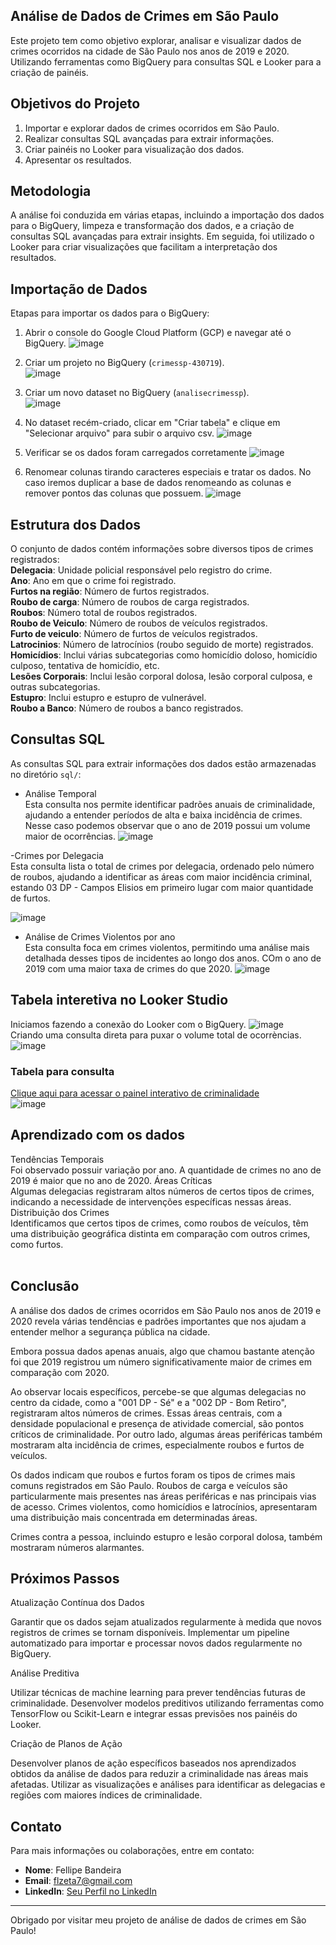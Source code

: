 ## Análise de Dados de Crimes em São Paulo

Este projeto tem como objetivo explorar, analisar e visualizar dados de crimes ocorridos na cidade de São Paulo nos anos de 2019 e 2020.
Utilizando ferramentas como BigQuery para consultas SQL e Looker para a criação de painéis.
</br>

## Objetivos do Projeto
1. Importar e explorar dados de crimes ocorridos em São Paulo.
2. Realizar consultas SQL avançadas para extrair informações.
3. Criar painéis no Looker para visualização dos dados.
4. Apresentar os resultados.

## Metodologia
A análise foi conduzida em várias etapas, incluindo a importação dos dados para o BigQuery, limpeza e transformação dos dados, e a criação de consultas SQL avançadas para extrair insights. Em seguida, foi utilizado o Looker para criar visualizações que facilitam a interpretação dos resultados.

## Importação de Dados

Etapas para importar os dados para o BigQuery:

1. Abrir o console do Google Cloud Platform (GCP) e navegar até o BigQuery.
 ![image](https://github.com/user-attachments/assets/252ce06e-1ec1-42a6-a4f2-94437b538f57)


2. Criar um projeto no BigQuery (`crimessp-430719`).</br>
 ![image](https://github.com/user-attachments/assets/c4dcbe57-a1d7-4ec1-8ea9-095cf25fc22f)

3. Criar um novo dataset no BigQuery (`analisecrimessp`).</br>
![image](https://github.com/user-attachments/assets/b7a67c69-b30a-4b99-a0c2-849dd85ac5c3)


4. No dataset recém-criado, clicar em "Criar tabela" e clique em "Selecionar arquivo" para subir o arquivo csv.
![image](https://github.com/user-attachments/assets/2e24dd3d-fe35-4a92-acad-96601598ae58)

5. Verificar se os dados foram carregados corretamente
![image](https://github.com/user-attachments/assets/2a0a2a13-e112-4a73-b2ee-39a866f2efd7)

6. Renomear colunas tirando caracteres especiais e tratar os dados. No caso iremos duplicar a base de dados renomeando as colunas e remover pontos das colunas que possuem.
![image](https://github.com/user-attachments/assets/1f33f0b5-a202-406a-8da7-a451ee80dc3a)


## Estrutura dos Dados
O conjunto de dados contém informações sobre diversos tipos de crimes registrados:
</br>
**Delegacia**: Unidade policial responsável pelo registro do crime.</br>
**Ano**: Ano em que o crime foi registrado.</br>
**Furtos na região**: Número de furtos registrados.</br>
**Roubo de carga**: Número de roubos de carga registrados.</br>
**Roubos**: Número total de roubos registrados.</br>
**Roubo de Veiculo**: Número de roubos de veículos registrados.</br>
**Furto de veiculo**: Número de furtos de veículos registrados.</br>
**Latrocinios**: Número de latrocínios (roubo seguido de morte) registrados.</br>
**Homicídios**: Inclui várias subcategorias como homicídio doloso, homicídio culposo, tentativa de homicídio, etc.</br>
**Lesões Corporais**: Inclui lesão corporal dolosa, lesão corporal culposa, e outras subcategorias.</br>
**Estupro**: Inclui estupro e estupro de vulnerável.</br>
**Roubo a Banco**: Número de roubos a banco registrados.</br>



## Consultas SQL

As consultas SQL  para extrair informações dos dados estão armazenadas no diretório `sql/`:

- Análise Temporal</br>
  Esta consulta nos permite identificar padrões anuais de criminalidade, ajudando a entender períodos de alta e baixa incidência de crimes. Nesse caso podemos observar que o ano de 2019 possui um volume maior de ocorrências.
![image](https://github.com/user-attachments/assets/eaa304cf-b02e-4d66-acd2-4da88d2e6a96)


-Crimes por Delegacia</br>
 Esta consulta lista o total de crimes por delegacia, ordenado pelo número de roubos, ajudando a identificar as áreas com maior incidência criminal, estando 03 DP - Campos Elisios em primeiro lugar com maior quantidade de furtos.
 
![image](https://github.com/user-attachments/assets/3973e3e3-8bd9-4920-b335-aac859cf2b9b)

- Análise de Crimes Violentos por ano</br>
 Esta consulta foca em crimes violentos, permitindo uma análise mais detalhada desses tipos de incidentes ao longo dos anos. COm o ano de 2019 com uma maior taxa de crimes do que 2020.
![image](https://github.com/user-attachments/assets/b7971b83-11a5-4d6f-9f45-bae6ace30118)

## Tabela interetiva no Looker Studio
Iniciamos fazendo a conexão do Looker com o BigQuery.
![image](https://github.com/user-attachments/assets/4ff7fe6d-f1b7-4556-81b8-6c221375b43d)
</br>
Criando uma consulta direta para puxar o volume total de ocorrèncias.
![image](https://github.com/user-attachments/assets/426ce6e4-e2d1-466b-a93a-5f9617af4799)


### Tabela para consulta

<a href="https://lookerstudio.google.com/embed/reporting/1a8a2dce-4035-440e-9834-c47d4b854cdb/page/W3G7D" target="_blank">Clique aqui para acessar o painel interativo de criminalidade</a>
</br>
![image](https://github.com/user-attachments/assets/e04904c2-f41f-4ff4-9f03-dbbbc0b479b7)




## Aprendizado com os dados

Tendências Temporais</br>
Foi observado possuir variação por ano. A quantidade de crimes no ano de 2019 é maior que no ano de 2020.
Áreas Críticas</br>
Algumas delegacias registraram  altos números de certos tipos de crimes, indicando a necessidade de intervenções específicas nessas áreas.
Distribuição dos Crimes</br>
Identificamos que certos tipos de crimes, como roubos de veículos, têm uma distribuição geográfica distinta em comparação com outros crimes, como furtos.</br>
</br>
## Conclusão
A análise dos dados de crimes ocorridos em São Paulo nos anos de 2019 e 2020 revela várias tendências e padrões importantes que nos ajudam a entender melhor a segurança pública na cidade.

Embora possua dados apenas anuais, algo que chamou bastante atenção foi que 2019 registrou um número significativamente maior de crimes em comparação com 2020.

Ao observar locais específicos, percebe-se que algumas delegacias no centro da cidade, como a "001 DP - Sé" e a "002 DP - Bom Retiro", registraram altos números de crimes. Essas áreas centrais, com a densidade populacional e presença de atividade comercial, são pontos críticos de criminalidade. Por outro lado, algumas áreas periféricas também mostraram alta incidência de crimes, especialmente roubos e furtos de veículos.

Os dados indicam que roubos e furtos foram os tipos de crimes mais comuns registrados em São Paulo. Roubos de carga e veículos são particularmente mais presentes nas áreas periféricas e nas principais vias de acesso. Crimes violentos, como homicídios e latrocínios, apresentaram uma distribuição mais concentrada em determinadas áreas.

Crimes contra a pessoa, incluindo estupro e lesão corporal dolosa, também mostraram números alarmantes.

## Próximos Passos
Atualização Contínua dos Dados

Garantir que os dados sejam atualizados regularmente à medida que novos registros de crimes se tornam disponíveis.
Implementar um pipeline automatizado para importar e processar novos dados regularmente no BigQuery.

Análise Preditiva

Utilizar técnicas de machine learning para prever tendências futuras de criminalidade.
Desenvolver modelos preditivos utilizando ferramentas como TensorFlow ou Scikit-Learn e integrar essas previsões nos painéis do Looker.

Criação de Planos de Ação

Desenvolver planos de ação específicos baseados nos aprendizados obtidos da análise de dados para reduzir a criminalidade nas áreas mais afetadas.
Utilizar as visualizações e análises para identificar as delegacias e regiões com maiores índices de criminalidade.

## Contato
Para mais informações ou colaborações, entre em contato:
- **Nome**: Fellipe Bandeira
- **Email**: flzeta7@gmail.com
- **LinkedIn**: [Seu Perfil no LinkedIn](https://www.linkedin.com/in/fellipe-bandeira)

---

Obrigado por visitar meu projeto de análise de dados de crimes em São Paulo!

